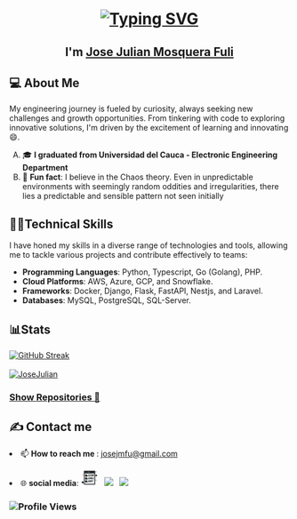 <h1 align="center">
<a href="https://git.io/typing-svg"><img src="https://readme-typing-svg.demolab.com?font=&size=35&pause=1000&color=CDCDCD&center=true&vCenter=true&width=435&lines=%F0%9F%91%90+Hi%2C+everyone!;You're+welcome+%F0%9F%91%8B" alt="Typing SVG" /></a>    <br></h1>
<h2 align="center">I'm <a href="https://www.linkedin.com/in/josejulianmosquerafuli/">Jose Julian Mosquera Fuli</a></b></h2>

<h2 align="left">💻 About Me</h2>
    
<p>
    My engineering journey is fueled by curiosity, always seeking new challenges and growth opportunities. From tinkering with code to exploring innovative solutions, I'm driven by the excitement of learning and innovating 😄.</p>
<p align="center">
    <ul style="list-style-type: upper-alpha;">
        <li>🎓 <b>I graduated from Universidad del Cauca - Electronic Engineering Department</b></li>
        <li>🥸 <b>Fun fact</b>: I believe in the Chaos theory. Even in unpredictable environments with seemingly random oddities and irregularities, there lies a predictable and sensible pattern not seen initially</li>
    </ul>
</p>


<h2 align="left">👨‍💻Technical Skills</h2> 
<p>
    I have honed my skills in a diverse range of technologies and tools, allowing me to tackle various projects and contribute effectively to teams:
</p>
<div aling="center">
    <ul>
        <li><b>Programming Languages</b>: Python, Typescript, Go (Golang), PHP.</li>
        <li><b>Cloud Platforms</b>: AWS, Azure, GCP, and Snowflake.</li>
        <li><b>Frameworks</b>: Docker, Django, Flask, FastAPI, Nestjs, and Laravel.</li>
        <li><b>Databases</b>: MySQL, PostgreSQL, SQL-Server.</li>
    </ul>
</div>

<h2 align="left">📊Stats</h2>
<p align="center">
  <div aling="center">
    <a href="https://github.com/denvercoder1/github-readme-streak-stats" title="Go to Source">
      <img src="https://streak-stats.demolab.com/?user=JoseJulianMosqueraFuli&theme=dark&hide_border=true" alt="GitHub Streak" />
    </a><br><br>
    <a href="https://github.com/anuraghazra/github-readme-stats" title="Go to Source">
      <img src="https://github-readme-stats.vercel.app/api/top-langs?username=JoseJulianMosqueraFuli&theme=dark&show_icons=true&locale=en&layout=donut&hide_border=true&langs_count=6" alt="JoseJulian" />
    </a>
  </div>
</p>

<h3 align="left">
  <a href="https://github.com/JoseJulianMosqueraFuli?tab=repositories" title="Show Repositories">Show Repositories 📖</a>
</h3>


<h2 align="left">✍️ Contact me</h2>

<p><li>📫 <b>How to reach me </b>: <a href="mailto:josejmfu@gmail.com">josejmfu@gmail.com</a></li></p>

  
<p align='left'>
  <li>🌐 <b>social media</b>:
<a href="http://josejmosquera.com/"><img height="30" src="https://github.com/JoseJulianMosqueraFuli/JoseJulianMosqueraFuli/blob/main/images/dotcom.png"></a>&nbsp;&nbsp;
<a href="https://twitter.com/JoseJMosqueraF"><img height="30" src="https://github.com/WaylonWalker/WaylonWalker/blob/main/icon/twitter.png?raw=true"></a>&nbsp;&nbsp;
<a href="https://www.linkedin.com/in/josejulianmosquerafuli/"><img height="30" src="https://github.com/WaylonWalker/WaylonWalker/blob/main/icon/linkedin.png?raw=true"></a>
</p>




<h3 align="left"> <img src="https://komarev.com/ghpvc/?username=JoseJulianMosqueraFuli&label=Profile%20views&color=0e75b6&style=flat" alt="Profile Views"/> </h3>

